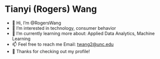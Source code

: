 # Tianyi (Rogers) Wang

- 👋 Hi, I’m @RogersWang
- 👀 I’m interested in technology, consumer behavior 
- 🌱 I’m currently learning more about: Applied Data Analytics, Machine Learning
- 📫 Feel free to reach me Email: twang2@unc.edu
- 💞️ Thanks for checking out my profile!

<!---
rogers248/rogers248 is a ✨ special ✨ repository because its `README.md` (this file) appears on your GitHub profile.
You can click the Preview link to take a look at your changes.
--->
